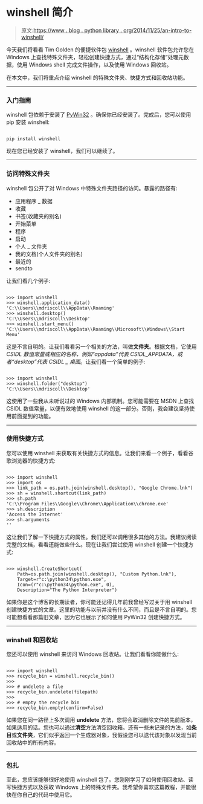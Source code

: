 # winshell 简介

> 原文:[https://www . blog . python library . org/2014/11/25/an-intro-to-winshell/](https://www.blog.pythonlibrary.org/2014/11/25/an-intro-to-winshell/)

今天我们将看看 Tim Golden 的便捷软件包 [winshell](http://winshell.readthedocs.org/en/latest/) 。winshell 软件包允许您在 Windows 上查找特殊文件夹，轻松创建快捷方式，通过“结构化存储”处理元数据，使用 Windows shell 完成文件操作，以及使用 Windows 回收站。

在本文中，我们将重点介绍 winshell 的特殊文件夹、快捷方式和回收站功能。

* * *

### 入门指南

winshell 包依赖于安装了 [PyWin32](http://sourceforge.net/projects/pywin32/files/pywin32/) 。确保你已经安装了。完成后，您可以使用 pip 安装 winshell:

```

pip install winshell

```

现在您已经安装了 winshell，我们可以继续了。

* * *

### 访问特殊文件夹

winshell 包公开了对 Windows 中特殊文件夹路径的访问。暴露的路径有:

*   应用程序 _ 数据
*   收藏
*   书签(收藏夹的别名)
*   开始菜单
*   程序
*   启动
*   个人 _ 文件夹
*   我的文档(个人文件夹的别名)
*   最近的
*   sendto

让我们看几个例子:

```

>>> import winshell
>>> winshell.application_data()
'C:\\Users\\mdriscoll\\AppData\\Roaming'
>>> winshell.desktop()
'C:\\Users\\mdriscoll\\Desktop'
>>> winshell.start_menu()
'C:\\Users\\mdriscoll\\AppData\\Roaming\\Microsoft\\Windows\\Start Menu'

```

这是不言自明的。让我们看看另一个相关的方法，叫做**文件夹**。根据文档，它使用*CSIDL 数值常量或相应的名称，例如“appdata”代表 CSIDL_APPDATA，或者“desktop”代表 CSIDL _ 桌面*。让我们看一个简单的例子:

```

>>> import winshell
>>> winshell.folder("desktop")
'C:\\Users\\mdriscoll\\Desktop'

```

这使用了一些我从未听说过的 Windows 内部机制。您可能需要在 MSDN 上查找 CSIDL 数值常量，以便有效地使用 winshell 的这一部分。否则，我会建议坚持使用前面提到的功能。

* * *

### 使用快捷方式

您可以使用 winshell 来获取有关快捷方式的信息。让我们来看一个例子，看看谷歌浏览器的快捷方式:

```

>>> import winshell
>>> import os
>>> link_path = os.path.join(winshell.desktop(), "Google Chrome.lnk")
>>> sh = winshell.shortcut(link_path)
>>> sh.path
'C:\\Program Files\\Google\\Chrome\\Application\\chrome.exe'
>>> sh.description
'Access the Internet'
>>> sh.arguments
''

```

这让我们了解一下快捷方式的属性。我们还可以调用很多其他的方法。我建议阅读完整的文档，看看还能做些什么。现在让我们尝试使用 winshell 创建一个快捷方式:

```

>>> winshell.CreateShortcut(
    Path=os.path.join(winshell.desktop(), "Custom Python.lnk"),
    Target=r"c:\python34\python.exe",
    Icon=(r"c:\python34\python.exe", 0),
    Description="The Python Interpreter")

```

如果你是这个博客的长期读者，你可能还记得几年前我曾经写过关于用 winshell 创建快捷方式的文章。这里的功能与以前并没有什么不同，而且是不言自明的。您可能想看看那篇旧文章，因为它也展示了如何使用 PyWin32 创建快捷方式。

* * *

### winshell 和回收站

您还可以使用 winshell 来访问 Windows 回收站。让我们看看你能做什么:

```

>>> import winshell
>>> recycle_bin = winshell.recycle_bin()
>>>
>>> # undelete a file
>>> recycle_bin.undelete(filepath)
>>>
>>> # empty the recycle bin
>>> recycle_bin.empty(confirm=False)

```

如果您在同一路径上多次调用 **undelete** 方法，您将会取消删除文件的先前版本，如果适用的话。您也可以通过**清空**方法清空回收箱。还有一些未记录的方法，如**条目**或**文件夹**，它们似乎返回一个生成器对象，我假设您可以迭代该对象以发现当前回收站中的所有内容。

* * *

### 包扎

至此，您应该能够很好地使用 winshell 包了。您刚刚学习了如何使用回收站、读写快捷方式以及获取 Windows 上的特殊文件夹。我希望你喜欢这篇教程，并能很快在你自己的代码中使用它。